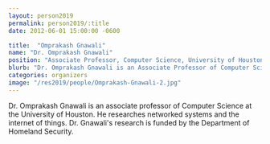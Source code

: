 ```yaml
---
layout: person2019
permalink: person2019/:title
date: 2012-06-01 15:00:00 -0600

title:  "Omprakash Gnawali"
name: "Dr. Omprakash Gnawali"
position: "Associate Professor, Computer Science, University of Houston"
blurb: "Dr. Omprakash Gnawali is an Associate Professor of Computer Science at the University of Houston. He researches networked systems and the internet of things. Dr. Gnawali's research is funded by the Department of Homeland Security."
categories: organizers
image: "/res2019/people/Omprakash-Gnawali-2.jpg"
---
```


Dr. Omprakash Gnawali is an associate professor of Computer Science at the University of Houston. He researches networked systems and the internet of things. Dr. Gnawali's research is funded by the Department of Homeland Security.
